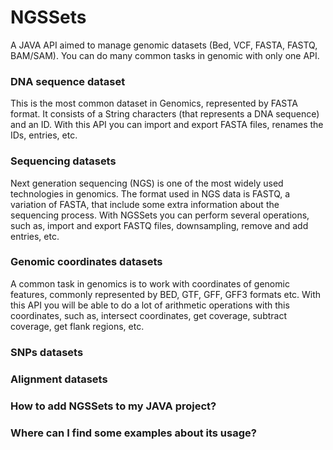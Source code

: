 # NGSSets
A JAVA API aimed to manage genomic datasets (Bed, VCF, FASTA, FASTQ, BAM/SAM). You can do many common tasks in genomic with only one API.

### DNA sequence dataset
This is the most common dataset in Genomics, represented by FASTA format. It consists of a String characters (that represents a DNA sequence) and an ID. With this API you can import and export FASTA files, renames the IDs, entries, etc.

### Sequencing datasets
Next generation sequencing (NGS) is one of the most widely used technologies in genomics. The format used in NGS data is FASTQ, a variation of FASTA, that include some extra information about the sequencing process. With NGSSets you can perform several operations, such as, import and export FASTQ files, downsampling, remove and add entries, etc.

### Genomic coordinates datasets
A common task in genomics is to work with coordinates of genomic features, commonly represented by BED, GTF, GFF, GFF3 formats etc. With this API you will be able to do a lot of arithmetic operations with this coordinates, such as, intersect coordinates, get coverage, subtract coverage, get flank regions, etc. 

### SNPs datasets

### Alignment datasets

### How to add NGSSets to my JAVA project?

### Where can I find some examples about its usage?



 
